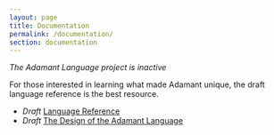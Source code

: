 ```yaml
---
layout: page
title: Documentation
permalink: /documentation/
section: documentation
---
```


*The Adamant Language project is inactive*

 For those interested in learning what made Adamant unique, the draft language reference is the best resource.

* *Draft* [Language Reference](https://github.com/adamant/adamant.language.reference/blob/master/src/book.md)
* *Draft* [The Design of the Adamant Language](https://github.com/adamant/adamant.language.design/blob/master/book.md)
